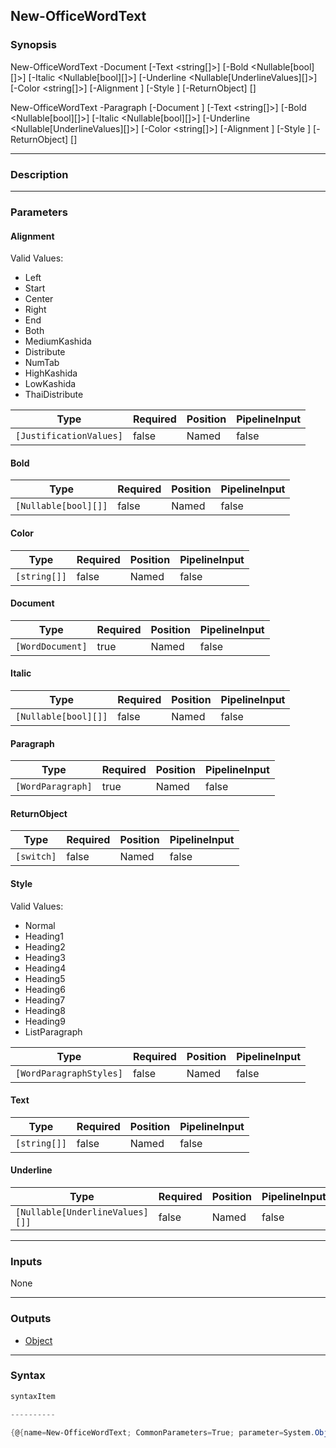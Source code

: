 New-OfficeWordText
------------------

### Synopsis

New-OfficeWordText -Document <WordDocument> [-Text <string[]>] [-Bold <Nullable[bool][]>] [-Italic <Nullable[bool][]>] [-Underline <Nullable[UnderlineValues][]>] [-Color <string[]>] [-Alignment <JustificationValues>] [-Style <WordParagraphStyles>] [-ReturnObject] [<CommonParameters>]

New-OfficeWordText -Paragraph <WordParagraph> [-Document <WordDocument>] [-Text <string[]>] [-Bold <Nullable[bool][]>] [-Italic <Nullable[bool][]>] [-Underline <Nullable[UnderlineValues][]>] [-Color <string[]>] [-Alignment <JustificationValues>] [-Style <WordParagraphStyles>] [-ReturnObject] [<CommonParameters>]

---

### Description

---

### Parameters
#### **Alignment**

Valid Values:

* Left
* Start
* Center
* Right
* End
* Both
* MediumKashida
* Distribute
* NumTab
* HighKashida
* LowKashida
* ThaiDistribute

|Type                   |Required|Position|PipelineInput|
|-----------------------|--------|--------|-------------|
|`[JustificationValues]`|false   |Named   |false        |

#### **Bold**

|Type                |Required|Position|PipelineInput|
|--------------------|--------|--------|-------------|
|`[Nullable[bool][]]`|false   |Named   |false        |

#### **Color**

|Type        |Required|Position|PipelineInput|
|------------|--------|--------|-------------|
|`[string[]]`|false   |Named   |false        |

#### **Document**

|Type            |Required|Position|PipelineInput|
|----------------|--------|--------|-------------|
|`[WordDocument]`|true    |Named   |false        |

#### **Italic**

|Type                |Required|Position|PipelineInput|
|--------------------|--------|--------|-------------|
|`[Nullable[bool][]]`|false   |Named   |false        |

#### **Paragraph**

|Type             |Required|Position|PipelineInput|
|-----------------|--------|--------|-------------|
|`[WordParagraph]`|true    |Named   |false        |

#### **ReturnObject**

|Type      |Required|Position|PipelineInput|
|----------|--------|--------|-------------|
|`[switch]`|false   |Named   |false        |

#### **Style**

Valid Values:

* Normal
* Heading1
* Heading2
* Heading3
* Heading4
* Heading5
* Heading6
* Heading7
* Heading8
* Heading9
* ListParagraph

|Type                   |Required|Position|PipelineInput|
|-----------------------|--------|--------|-------------|
|`[WordParagraphStyles]`|false   |Named   |false        |

#### **Text**

|Type        |Required|Position|PipelineInput|
|------------|--------|--------|-------------|
|`[string[]]`|false   |Named   |false        |

#### **Underline**

|Type                           |Required|Position|PipelineInput|
|-------------------------------|--------|--------|-------------|
|`[Nullable[UnderlineValues][]]`|false   |Named   |false        |

---

### Inputs
None

---

### Outputs
* [Object](https://learn.microsoft.com/en-us/dotnet/api/System.Object)

---

### Syntax
```PowerShell
syntaxItem
```
```PowerShell
----------
```
```PowerShell
{@{name=New-OfficeWordText; CommonParameters=True; parameter=System.Object[]}, @{name=New-OfficeWordText; CommonParameters=True; paramet…
```
